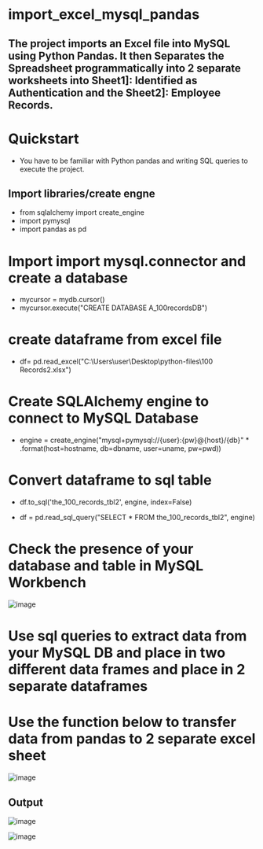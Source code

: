 # import_excel_mysql_pandas
## The project imports an Excel file into MySQL using Python Pandas. It then Separates the Spreadsheet programmatically into 2 separate worksheets into Sheet1]: Identified as Authentication and the Sheet2]: Employee Records.
# Quickstart
* You have to be familiar with Python pandas and writing SQL queries to execute the project.
## Import libraries/create engne
* from sqlalchemy import create_engine
* import pymysql
* import pandas as pd

# Import import mysql.connector and create a database
* mycursor = mydb.cursor()
* mycursor.execute("CREATE DATABASE A_100recordsDB")
# create dataframe from excel file
* df= pd.read_excel("C:\\Users\\user\\Desktop\\python-files\\100 Records2.xlsx")

# Create SQLAlchemy engine to connect to MySQL Database
* engine = create_engine("mysql+pymysql://{user}:{pw}@{host}/{db}"
        * .format(host=hostname, db=dbname, user=uname, pw=pwd))


# Convert dataframe to sql table                                   
* df.to_sql('the_100_records_tbl2', engine, index=False)

* df = pd.read_sql_query("SELECT * FROM the_100_records_tbl2", engine)

# Check the presence of your database and table in MySQL Workbench
![image](https://user-images.githubusercontent.com/17750481/113440674-899d7380-93f5-11eb-9104-21bfa29fef7d.png)
# Use sql queries to extract data from your MySQL DB and place in two different data frames and place in 2 separate dataframes
# Use the function below to transfer data from pandas to 2 separate excel sheet
![image](https://user-images.githubusercontent.com/17750481/113441003-252ee400-93f6-11eb-98b4-80f1e83c78f8.png)

## Output
![image](https://user-images.githubusercontent.com/17750481/113439772-ded88580-93f3-11eb-99db-5e7b45471b1c.png)

![image](https://user-images.githubusercontent.com/17750481/113439821-ef88fb80-93f3-11eb-9c17-781e44f81add.png)

